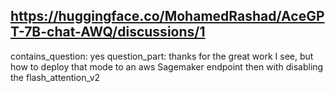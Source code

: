 ## https://huggingface.co/MohamedRashad/AceGPT-7B-chat-AWQ/discussions/1

contains_question: yes
question_part: thanks for the great work I see, but how to deploy that mode to an aws Sagemaker endpoint then with disabling the flash_attention_v2 
